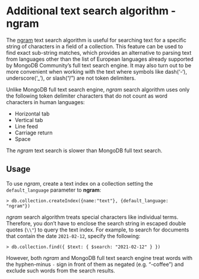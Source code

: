 # Additional text search algorithm - ngram

The [ngram](https://en.wikipedia.org/wiki/N-gram) text search algorithm is useful for searching text for a specific string
of characters in a field of a collection. This feature can be used to find exact sub-string matches, which provides an alternative to parsing text from languages other than the list of European languages already supported by MongoDB Community’s full text search engine. It
may also turn out to be more convenient when working with the text where symbols
like dash(‘-‘), underscore(‘_’), or slash(“/”) are not token delimiters.

Unlike MongoDB full text search engine, *ngram* search algorithm uses only the following token delimiter
characters that do not count as word characters in human languages:

* Horizontal tab
* Vertical tab
* Line feed
* Carriage return
* Space

The *ngram* text search is slower than MongoDB full text search.

## Usage

To use *ngram*, create a text index on
a collection setting the `default_language` parameter to **ngram**:

```{.javascript data-prompt=">"}
> db.collection.createIndex({name:"text"}, {default_language: "ngram"})
```

*ngram* search algorithm treats special characters like individual terms. Therefore, you don’t have to enclose the search string in escaped double quotes (`\\"`) to query the text index. For example, to search for documents that contain the date `2021-02-12`, specify the following:

```{.javascript data-prompt=">"}
> db.collection.find({ $text: { $search: "2021-02-12" } })
```

However, both *ngram* and MongoDB full text search engine treat words with the hyphen-minus `-` sign  in front of them as negated (e.g. “-coffee”)  and exclude such words from the search results.

